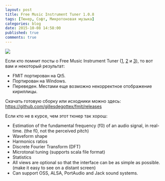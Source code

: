 ```yaml
---
layout: post
title: Free Music Instrument Tuner 1.0.8
tags: [Тюнер, Софт, Микротоновая музыка]
categories: blog
date: 2015-10-08 14:58:00
published: true
comments: true
---
```

![](https://pp.vk.me/c627126/v627126400/378c/ANe_azcNpe0.jpg)

Если кто помнит посты о Free Music Instrument Tuner ([1](https://vk.com/wall-1681186_670), [2](https://vk.com/wall2545517_103716) и [3](https://omega9.github.io/fmit/)), то вот вам и некоторый результат:

- FMIT портирован на Qt5.
- Портирован на Windows.
- Переведен. Местами еще возможно некорректное отображение кириллицы.

Скачать готовую сборку или исходники можно здесь:
https://github.com/gillesdegottex/fmit/releases

Если кто не в курсе, чем этот тюнер так хорош:

- Estimation of the fundamental frequency (f0) of an audio signal, in real-time.
(the f0, not the perceived pitch)
- Waveform shape
- Harmonics ratios
- Discrete Fourier Transform (DFT)
- Microtonal tuning (supports scala file format)
- Statistics
- All views are optional so that the interface can be as simple as possible.
(make it easy to see on a distant screen)
- Can support OSS, ALSA, PortAudio and Jack sound systems.
